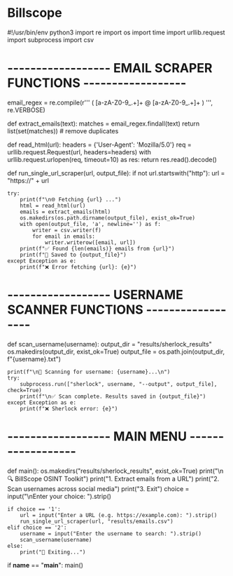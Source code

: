 # Billscope

#!/usr/bin/env python3
import re
import os
import time
import urllib.request
import subprocess
import csv

# ------------------ EMAIL SCRAPER FUNCTIONS ------------------ #

email_regex = re.compile(r'''
(
[a-zA-Z0-9_.+]+
@
[a-zA-Z0-9_.+]+
)
''', re.VERBOSE)

def extract_emails(text):
    matches = email_regex.findall(text)
    return list(set(matches))  # remove duplicates

def read_html(url):
    headers = {'User-Agent': 'Mozilla/5.0'}
    req = urllib.request.Request(url, headers=headers)
    with urllib.request.urlopen(req, timeout=10) as res:
        return res.read().decode()

def run_single_url_scraper(url, output_file):
    if not url.startswith("http"):
        url = "https://" + url

    try:
        print(f"\n🌐 Fetching {url} ...")
        html = read_html(url)
        emails = extract_emails(html)
        os.makedirs(os.path.dirname(output_file), exist_ok=True)
        with open(output_file, 'a', newline='') as f:
            writer = csv.writer(f)
            for email in emails:
                writer.writerow([email, url])
        print(f"✅ Found {len(emails)} emails from {url}")
        print(f"📁 Saved to {output_file}")
    except Exception as e:
        print(f"❌ Error fetching {url}: {e}")

# ------------------ USERNAME SCANNER FUNCTIONS ------------------ #

def scan_username(username):
    output_dir = "results/sherlock_results"
    os.makedirs(output_dir, exist_ok=True)
    output_file = os.path.join(output_dir, f"{username}.txt")

    print(f"\n🔎 Scanning for username: {username}...\n")
    try:
        subprocess.run(["sherlock", username, "--output", output_file], check=True)
        print(f"\n✅ Scan complete. Results saved in {output_file}")
    except Exception as e:
        print(f"❌ Sherlock error: {e}")

# ------------------ MAIN MENU ------------------ #

def main():
    os.makedirs("results/sherlock_results", exist_ok=True)
    print("\n🔍 BillScope OSINT Toolkit")
    print("1. Extract emails from a URL")
    print("2. Scan usernames across social media")
    print("3. Exit")
    choice = input("\nEnter your choice: ").strip()

    if choice == '1':
        url = input("Enter a URL (e.g. https://example.com): ").strip()
        run_single_url_scraper(url, "results/emails.csv")
    elif choice == '2':
        username = input("Enter the username to search: ").strip()
        scan_username(username)
    else:
        print("👋 Exiting...")

if __name__ == "__main__":
    main()


